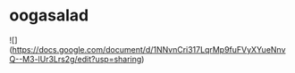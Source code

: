 oogasalad
=========

![] (https://docs.google.com/document/d/1NNvnCri317LqrMp9fuFVyXYueNnvQ--M3-lUr3Lrs2g/edit?usp=sharing)
